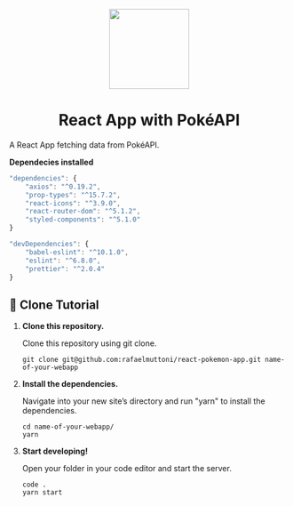<p align="center">
  <img width="144" height="144" src="https://pokeapi.co/icons/icon-144x144.png">
</p>
<h1 align="center">
  React App with PokéAPI
</h1>

A React App fetching data from PokéAPI.

**Dependecies installed**
```javascript
"dependencies": {
    "axios": "^0.19.2",
    "prop-types": "^15.7.2",
    "react-icons": "^3.9.0",
    "react-router-dom": "^5.1.2",
    "styled-components": "^5.1.0"
}

"devDependencies": {
    "babel-eslint": "^10.1.0",
    "eslint": "^6.8.0",
    "prettier": "^2.0.4"
}
```

## 🚀 Clone Tutorial

1.  **Clone this repository.**

    Clone this repository using git clone.

    ```shell
    git clone git@github.com:rafaelmuttoni/react-pokemon-app.git name-of-your-webapp
    ```

1.  **Install the dependencies.**

    Navigate into your new site’s directory and run "yarn" to install the dependencies.

    ```shell
    cd name-of-your-webapp/
    yarn
    ```
    
1.  **Start developing!**

    Open your folder in your code editor and start the server.

    ```shell
    code .
    yarn start
    ```